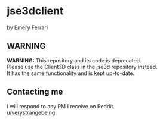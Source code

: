 # jse3dclient

by Emery Ferrari

## WARNING

<strong>WARNING:</strong> This repository and its code is deprecated.<br/>
Please use the Client3D class in the jse3d repository instead.<br/>
It has the same functionality and is kept up-to-date.

## Contacting me

I will respond to any PM I receive on Reddit.<br/>
[u/verystrangebeing](https://reddit.com/user/verystrangebeing/)